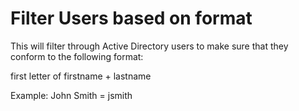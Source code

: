 # Filter Users based on format
<p>This will filter through Active Directory users to make sure that they conform to the following format:</p>
<p>first letter of firstname + lastname</p>
<p>Example: John Smith = jsmith</p>
